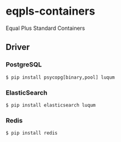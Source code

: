 # eqpls-containers
Equal Plus Standard Containers

## Driver

### PostgreSQL

```
$ pip install psycopg[binary,pool] luqum
```

### ElasticSearch

```
$ pip install elasticsearch luqum
```

### Redis

```
$ pip install redis
```
